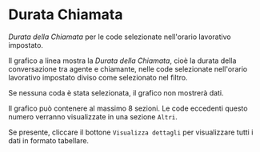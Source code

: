 # Durata Chiamata

*Durata della Chiamata* per le code selezionate nell'orario lavorativo impostato.

Il grafico a linea mostra la *Durata della Chiamata*, cioè la durata della 
conversazione tra agente e chiamante, nelle code selezionate nell'orario lavorativo 
impostato diviso come selezionato nel filtro.

Se nessuna coda è stata selezionata, il grafico non mostrerà dati.

Il grafico può contenere al massimo 8 sezioni. Le code eccedenti questo numero
verranno visualizzate in una sezione `Altri`.

Se presente, cliccare il bottone `Visualizza dettagli` per visualizzare tutti i dati
in formato tabellare.
